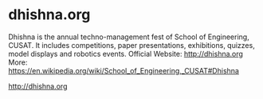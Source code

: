 # dhishna.org

Dhishna is the annual techno-management fest of School of Engineering, CUSAT. It includes competitions, paper presentations, exhibitions, quizzes, model displays and robotics events. Official Website: http://dhishna.org More: https://en.wikipedia.org/wiki/School_of_Engineering,_CUSAT#Dhishna

http://dhishna.org
